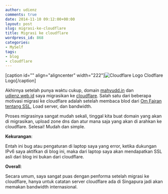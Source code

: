 ```yaml
---
author: udienz
comments: true
date: 2014-11-10 09:12:00+00:00
layout: post
slug: migrasi-ke-cloudflare
title: Migrasi ke cloudflare
wordpress_id: 868
categories:
- MySelf
tags:
- blog
- cloudflare
---
```


[caption id="" align="aligncenter" width="222"]![Cloudflare Logo](https://www.cloudflare.com/media/images/brand/logo-guideline-illustrations_background-white.png) Clodflare Logo[/caption]

Akhirnya setelah punya waktu cukup, domain [mahyudd.in](http://mahyudd.in) dan [udienz.web.id](http://udienz.web.id) saya migrasikan ke [cloudflare](https://www.cloudflare.com). Salah satu dari beberapa motivasi migrasi ke cloudflare adalah setelah membaca blod dari [Om Fajran tentang SSL](https://fajran.web.id/2014/10/sertifikat-ssl-cloudflare.html), Load server, dan bandwidth.

Proses migrasinya sangat mudah sekali, tinggal kita buat domain yang akan di migrasikan, upload zone dns dan atur mana saja yang akan di arahkan ke cloudflare. Selesai! Mudah dan simple.

**Kekurangan**:

Entah ini bug atau pengaturan di laptop saya yang error, ketika dukungan IPv6 saya aktifkan di blog ini, maka dari laptop saya akan mendapatkan SSL asli dari blog ini bukan dari cloudflare.

**Overall**:

Secara umum, saya sangat puas dengan penforma setelah migrasi ke cloudflare, hanya untuk catatan server cloudflare ada di Singapura jadi akan memakan bandwidth internasional.
